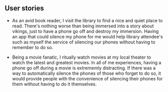 ## User stories

* As an avid book reader, I visit the library to find a nice and quiet place to read. There's nothing worse than being immersed into a story about vikings, just to have a phone go off and destroy my immersion. Having an app that could silence my phone for me would help library attendee's such as myself the service of silencing our phones without having to remember to do so.

* Being a movie fanatic, I ritually watch movies at my local theater to watch the latest and greatest movies. In all of me experiences, having a phone go off during a movie is extrememly distracting. If there was a way to automatically silence the phones of those who forget to do so, it would provide people with the convenience of silencing their phones for them without having to do it themselves. 